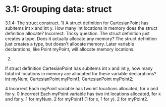 <!DOCTYPE html>
<html>
<body>

<h1>3.1: Grouping data: struct</h1>
3.1.4: The struct construct.
1)
A struct definition for CartesianPoint has subitems int x and int y. 
How many int locations in memory does the struct definition allocate?
Incorrect: Tricky question. The struct definition just creates a type. Does it actually allocate any memory?
The struct definition just creates a type, but doesn't allocate memory. Later variable declarations, like Point myPoint, will allocate memory locations.


2)
If struct definition CartesianPoint has subitems int x and int y, how many total int locations in memory are allocated for these variable declarations?
int myNum;
CartesianPoint myPoint1; 
CartesianPoint myPoint2;

4 Incorrect Each myPoint variable has two int locations allocated, for x and for y.
0 Incorrect Each myPoint variable has two int locations allocated, for x and for y.
1 for myNum. 
2 for myPoint1 (1 for x, 1 for y). 
2 for myPoint2.

</body>
</html>
